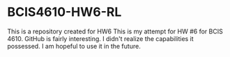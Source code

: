 # BCIS4610-HW6-RL
This is a repository created for HW6
This is my attempt for HW #6 for BCIS 4610. GitHub is fairly interesting. I didn't realize the capabilities it possessed. I am hopeful to use it in the future. 
